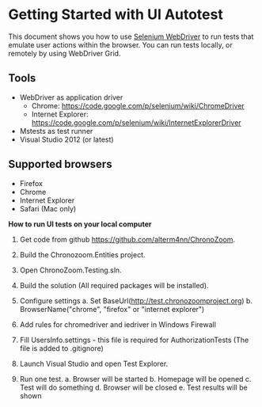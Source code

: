 # Getting Started with UI Autotest #

This document shows you how to use [Selenium WebDriver](http://docs.seleniumhq.org/docs/03_webdriver.jsp) to run tests that emulate user actions within the browser. You can run tests locally, or remotely by using WebDriver Grid.

## Tools ##
- WebDriver as application driver
    - Chrome: https://code.google.com/p/selenium/wiki/ChromeDriver
    - Internet Explorer: https://code.google.com/p/selenium/wiki/InternetExplorerDriver
- Mstests as test runner <!-- Need more info about MSTest. Where to get, how to use? -->
- Visual Studio 2012 (or latest)

## Supported browsers ##
- Firefox
- Chrome
- Internet Explorer
- Safari (Mac only)

**How to run UI tests on your local computer**

1. Get code from github https://github.com/alterm4nn/ChronoZoom.
2. Build the Chronozoom.Entities project.
3. Open ChronoZoom.Testing.sln.
4. Build the solution  (All required packages will be installed).
5. Configure settings <!-- Where? Which file/setting do I modify? -->
    a. Set BaseUrl(http://test.chronozoomproject.org) 
    b. BrowserName("chrome", "firefox" or "internet explorer")

6. Add rules for chromedriver and iedriver in Windows Firewall <!-- Need more details -->
7. Fill UsersInfo.settings - this file is required for AuthorizationTests (The file is added to .gitignore) <!-- Need more details -->
8. Launch Visual Studio and open Test Explorer.
9. Run one test.
    a. Browser will be started
    b. Homepage will be opened
    c. Test will do something
    d. Browser will be closed
    e. Test results will be shown
